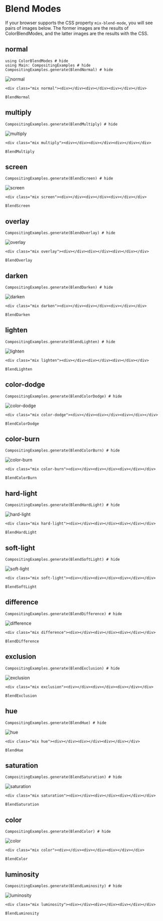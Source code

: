 # Blend Modes

If your browser supports the CSS property `mix-blend-mode`, you will see pairs
of images below. The former images are the results of ColorBlendModes, and the
latter images are the results with the CSS.

## normal
```@example ex
using ColorBlendModes # hide
using Main: CompositingExamples # hide
CompositingExamples.generate(BlendNormal) # hide
```
![normal](assets/normal.png)
```@raw html
<div class="mix normal"><div></div><div></div><div></div></div>
```

```@docs
BlendNormal
```

## multiply
```@example ex
CompositingExamples.generate(BlendMultiply) # hide
```
![multiply](assets/multiply.png)
```@raw html
<div class="mix multiply"><div></div><div></div><div></div></div>
```
```@docs
BlendMultiply
```
## screen
```@example ex
CompositingExamples.generate(BlendScreen) # hide
```
![screen](assets/screen.png)
```@raw html
<div class="mix screen"><div></div><div></div><div></div></div>
```
```@docs
BlendScreen
```

## overlay
```@example ex
CompositingExamples.generate(BlendOverlay) # hide
```
![overlay](assets/overlay.png)
```@raw html
<div class="mix overlay"><div></div><div></div><div></div></div>
```
```@docs
BlendOverlay
```

## darken
```@example ex
CompositingExamples.generate(BlendDarken) # hide
```
![darken](assets/darken.png)
```@raw html
<div class="mix darken"><div></div><div></div><div></div></div>
```
```@docs
BlendDarken
```

## lighten
```@example ex
CompositingExamples.generate(BlendLighten) # hide
```
![lighten](assets/lighten.png)
```@raw html
<div class="mix lighten"><div></div><div></div><div></div></div>
```
```@docs
BlendLighten
```

## color-dodge
```@example ex
CompositingExamples.generate(BlendColorDodge) # hide
```
![color-dodge](assets/color-dodge.png)
```@raw html
<div class="mix color-dodge"><div></div><div></div><div></div></div>
```
```@docs
BlendColorDodge
```

## color-burn
```@example ex
CompositingExamples.generate(BlendColorBurn) # hide
```
![color-burn](assets/color-burn.png)
```@raw html
<div class="mix color-burn"><div></div><div></div><div></div></div>
```
```@docs
BlendColorBurn
```

## hard-light
```@example ex
CompositingExamples.generate(BlendHardLight) # hide
```
![hard-light](assets/hard-light.png)
```@raw html
<div class="mix hard-light"><div></div><div></div><div></div></div>
```
```@docs
BlendHardLight
```

## soft-light
```@example ex
CompositingExamples.generate(BlendSoftLight) # hide
```
![soft-light](assets/soft-light.png)
```@raw html
<div class="mix soft-light"><div></div><div></div><div></div></div>
```
```@docs
BlendSoftLight
```
## difference
```@example ex
CompositingExamples.generate(BlendDifference) # hide
```
![difference](assets/difference.png)
```@raw html
<div class="mix difference"><div></div><div></div><div></div></div>
```
```@docs
BlendDifference
```
## exclusion
```@example ex
CompositingExamples.generate(BlendExclusion) # hide
```
![exclusion](assets/exclusion.png)
```@raw html
<div class="mix exclusion"><div></div><div></div><div></div></div>
```
```@docs
BlendExclusion
```
## hue
```@example ex
CompositingExamples.generate(BlendHue) # hide
```
![hue](assets/hue.png)
```@raw html
<div class="mix hue"><div></div><div></div><div></div></div>
```
```@docs
BlendHue
```
## saturation
```@example ex
CompositingExamples.generate(BlendSaturation) # hide
```
![saturation](assets/saturation.png)
```@raw html
<div class="mix saturation"><div></div><div></div><div></div></div>
```
```@docs
BlendSaturation
```
## color
```@example ex
CompositingExamples.generate(BlendColor) # hide
```
![color](assets/color.png)
```@raw html
<div class="mix color"><div></div><div></div><div></div></div>
```
```@docs
BlendColor
```
## luminosity
```@example ex
CompositingExamples.generate(BlendLuminosity) # hide
```
![luminosity](assets/luminosity.png)
```@raw html
<div class="mix luminosity"><div></div><div></div><div></div></div>
```
```@docs
BlendLuminosity
```
